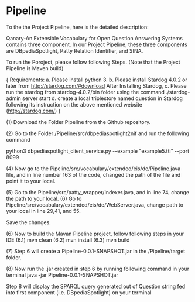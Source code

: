 # Pipeline

To the the Project Pipeline, here is the detailed description:

Qanary-An Extensible Vocabulary for Open Question Answering Systems contains three component. In our Project Pipeline, these three components are DBpediaSpotlight, Patty Relation Identifier, and SINA.

To run the Poroject, please follow following Steps.
(Note that the Project Pipeline is Maven build)

{
Requirements:
a. Please install python 3.
b. Please install Stardog 4.0.2 or later from http://stardog.com/#download
After Installing Stardog,
c. Please run the stardog from stardog-4.0.2/bin folder using the command ./stardog-admin server start
d. create a local triplestore named question in Stardog following its instruction on the above mentioned website (http://stardog.com/)
}


(1) Download the Folder Pipeline from the Github repository.

(2) Go to the Folder /Pipeline/src/dbpediaspotlight2nif and run the following command 

python3 dbpediaspotlight_client_service.py --example "example5.ttl" --port 8099 

(4) Now go to the Pipeline/src/vocabulary/extended/eis/de/Pipeline.java file, and in line number 163 of the code, changed the path of the file and point it to your local.

(5) Go to the Pipeline/src/patty_wrapper/Indexer.java, and in line 74, change the path to your local.
(6) Go to Pipeline/src/vocabulary/extended/eis/de/WebServer.java, change path to your local in line 29,41, and 55.

Save the changes.

(6) Now to build the Mavan Pipeline project, follow following steps in your IDE
(6.1) mvn clean
(6.2) mvn install
(6.3) mvn build

(7) Step 6 will create a Pipeline-0.0.1-SNAPSHOT.jar in the /Pipeline/target folder.

(8) Now run the .jar created in step 6 by running following command in your terminal
java -jar Pipeline-0.0.1-SNAPSHOT.jar

Step 8 will display the SPARQL query generated out of Question string fed into first component (i.e. DBpediaSpotlight) on your terminal




